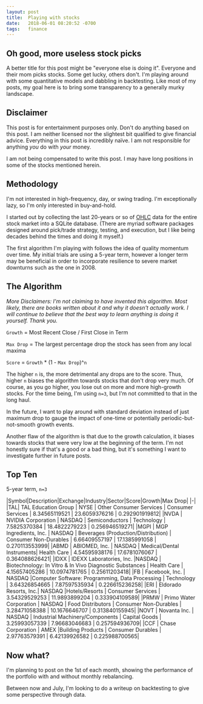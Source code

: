 ```yaml
---
layout: post
title:  Playing with stocks
date:   2018-06-01 08:20:52 -0700
tags:   finance
---
```


## Oh good, more useless stock picks

A better title for this post might be "everyone else is doing it".  Everyone and their mom picks stocks.  Some get lucky, others don't.  I'm playing around with some quantitative models and dabbling in backtesting.  Like most of my  posts, my goal here is to bring some transparency to a generally murky landscape.

## Disclaimer

This post is for entertainment purposes only.  Don't do anything based on this post.  I am neither licensed nor the slightest bit qualified to give financial advice.  Everything in this post is incredibly naïve.  I am not responsible for anything _you_ do with _your_ money.

I am not being compensated to write this post.  I may have long positions in some of the stocks mentioned herein.

## Methodology

I'm not interested in high-frequency, day, or swing trading.  I'm exceptionally lazy, so I'm only interested in buy-and-hold.

I started out by collecting the last 20-years or so of [OHLC](https://en.wikipedia.org/wiki/Open-high-low-close_chart) data for the entire stock market into a SQLite database.  (There are myriad software packages designed around pick/trade strategy, testing, and execution, but I like being decades behind the times and doing it myself.)

The first algorithm I'm playing with follows the idea of quality momentum over time.  My initial trials are using a 5-year term, however a longer term may be beneficial in order to incorporate resilience to severe market downturns such as the one in 2008.

## The Algorithm

_More Disclaimers: I'm not claiming to have invented this algorithm.  Most likely, there are books written about it and why it doesn't actually work.  I will continue to believe that the best way to learn anything is doing it yourself.  Thank you._

`Growth` = Most Recent Close / First Close in Term

`Max Drop` = The largest percentage drop the stock has seen from any local maxima

`Score` = `Growth` * (1 - `Max Drop`)^`n`

The higher `n` is, the more detrimental any drops are to the score.  Thus, higher `n` biases the algorithm towards stocks that don't drop very much.  Of course, as you go higher, you lose out on more and more high-growth stocks.  For the time being, I'm using `n=3`, but I'm not committed to that in the long haul.

In the future, I want to play around with standard deviation instead of just maximum drop to gauge the impact of one-time or potentially periodic-but-not-smooth growth events.

Another flaw of the algorithm is that due to the growth calculation, it biases towards stocks that were very low at the beginning of the term.  I'm not honestly sure if that's a good or a bad thing, but it's something I want to investigate further in future posts.

## Top Ten
5-year term, `n=3`

|Symbol|Description|Exchange|Industry|Sector|Score|Growth|Max Drop|
|-|
|TAL|	TAL Education Group |	NYSE |	Other Consumer Services |	Consumer Services |	8.34565119521 |	23.6059376216 |	0.292901919812|
|NVDA |	NVIDIA Corporation |	NASDAQ |	Semiconductors |	Technology |	7.5825370384 |	18.4822279223 |	0.256946519271|
|MGPI |	MGP Ingredients, Inc. |	NASDAQ |	Beverages (Production/Distribution) |	Consumer Non-Durables |	6.66409557197 |	17.1385991058 |	0.270113553999|
|ABMD |	ABIOMED, Inc. |	NASDAQ |	Medical/Dental Instruments| 	Health Care |	4.54595938176 |	17.6781076067 |	0.364088626421|
|IDXX |	IDEXX Laboratories, Inc. 	|NASDAQ |	Biotechnology: In Vitro & In Vivo Diagnostic Substances |	Health Care |	4.15657405286 |	10.0974781765 |	0.25611203418|
|FB |	Facebook, Inc. |	NASDAQ 	|Computer Software: Programming, Data Processing |	Technology |	3.64326854665 |	7.87597535934 |	0.226615236258|
|ERI |	Eldorado Resorts, Inc.| 	NASDAQ 	|Hotels/Resorts |	Consumer Services |	3.54329529253 |	11.9893899204 |	0.333904109589|
|PRMW |	Primo Water Corporation |	NASDAQ |	Food Distributors |	Consumer Non-Durables |	3.28471058388 |	10.1676646707 |	0.313840155945|
|NOVT |	Novanta Inc. |	NASDAQ |	Industrial Machinery/Components |	Capital Goods |	3.25993057339 |	7.96683046683 |	0.257594936709|
|CCF |	Chase Corporation |	AMEX 	|Building Products |	Consumer Durables |	2.97763579391 |	6.42139926582 |	0.225988700565|

## Now what?

I'm planning to post on the 1st of each month, showing the performance of the portfolio with and without monthly rebalancing.

Between now and July, I'm looking to do a writeup on backtesting to give some perspective through data.

